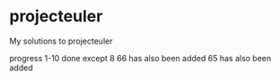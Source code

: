 # projecteuler

My solutions to projecteuler

progress 1-10 done except 8
66 has also been added
65 has also been added
